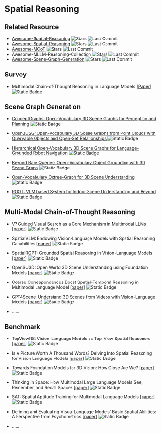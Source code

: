 # Spatial Reasoning

## Related Resource
- [Awesome-Spatial-Reasoning](https://github.com/yyyybq/Awesome-Spatial-Reasoning) ![Stars](https://img.shields.io/github/stars/yyyybq/Awesome-Spatial-Reasoning?style=social) ![Last Commit](https://img.shields.io/github/last-commit/yyyybq/Awesome-Spatial-Reasoning)
- [Awesome-Spatial-Reasoning](https://github.com/arijitray1993/awesome-spatial-reasoning) ![Stars](https://img.shields.io/github/stars/arijitray1993/awesome-spatial-reasoning?style=social) ![Last Commit](https://img.shields.io/github/last-commit/arijitray1993/awesome-spatial-reasoning)
- [Awesome-MCoT](https://github.com/yaotingwangofficial/Awesome-MCoT) ![Stars](https://img.shields.io/github/stars/yaotingwangofficial/Awesome-MCoT?style=social) ![Last Commit](https://img.shields.io/github/last-commit/yaotingwangofficial/Awesome-MCoT)
- [Awesome-MLLM-Reasoning-Collection](https://github.com/lwpyh/Awesome-MLLM-Reasoning-Collection) ![Stars](https://img.shields.io/github/stars/lwpyh/Awesome-MLLM-Reasoning-Collection?style=social) ![Last Commit](https://img.shields.io/github/last-commit/lwpyh/Awesome-MLLM-Reasoning-Collection)
- [Awesome-Scene-Graph-Generation](https://github.com/ChocoWu/Awesome-Scene-Graph-Generation) ![Stars](https://img.shields.io/github/stars/ChocoWu/Awesome-Scene-Graph-Generation?style=social) ![Last Commit](https://img.shields.io/github/last-commit/ChocoWu/Awesome-Scene-Graph-Generation)

## Survey

- Multimodal Chain-of-Thought Reasoning in Language Models [[Paper](https://arxiv.org/abs/2302.00923)] ![Static Badge](https://img.shields.io/badge/TMLR%202024-green)

## Scene Graph Generation

- [ConceptGraphs: Open-Vocabulary 3D Scene Graphs for Perception and Planning](https://arxiv.org/abs/2309.16650) ![Static Badge](https://img.shields.io/badge/arXiv%202309-red)

- [Open3DSG: Open-Vocabulary 3D Scene Graphs from Point Clouds with Queryable Objects and Open-Set Relationships](https://arxiv.org/abs/2402.12259) ![Static Badge](https://img.shields.io/badge/CVPR%202024-red)

- [Hierarchical Open-Vocabulary 3D Scene Graphs for Language-Grounded Robot Navigation](https://arxiv.org/abs/2403.17846) ![Static Badge](https://img.shields.io/badge/ICRA%202024-red)

- [Beyond Bare Queries: Open-Vocabulary Object Grounding with 3D Scene Graph](https://arxiv.org/abs/2406.07113) ![Static Badge](https://img.shields.io/badge/arXiv%202406-red)

- [Open-Vocabulary Octree-Graph for 3D Scene Understanding](https://arxiv.org/abs/2411.16253) ![Static Badge](https://img.shields.io/badge/arXiv%202411-red)

- [ROOT: VLM based System for Indoor Scene Understanding and Beyond](https://arxiv.org/abs/2411.15714) ![Static Badge](https://img.shields.io/badge/arXiv%202411-red)


## Multi-Modal Chain-of-Thought Reasoning
- V? Guided Visual Search as a Core Mechanism in Multimodal LLMs [[paper](https://arxiv.org/abs/2312.14135)] ![Static Badge](https://img.shields.io/badge/CVPR%202024-blue)
- SpatialVLM: Endowing Vision-Language Models with Spatial Reasoning Capabilities [[paper](https://arxiv.org/abs/2401.12168)] ![Static Badge](https://img.shields.io/badge/CVPR%202024-blue)
- SpatialRGPT: Grounded Spatial Reasoning in Vision-Language Models [[paper](https://arxiv.org/abs/2406.01584)] ![Static Badge](https://img.shields.io/badge/NeurIPS%202024-blue)
- OpenSU3D: Open World 3D Scene Understanding using Foundation Models [[paper](https://arxiv.org/abs/2407.14279)] ![Static Badge](https://img.shields.io/badge/arXiv%202407-red)
- Coarse Correspondences Boost Spatial-Temporal Reasoning in Multimodal Language Model [[paper](https://arxiv.org/abs/2408.00754)] ![Static Badge](https://img.shields.io/badge/arXiv%202408-red)
- GPT4Scene: Understand 3D Scenes from Videos with Vision-Language Models [[paper](https://arxiv.org/abs/2501.01428)] ![Static Badge](https://img.shields.io/badge/arXiv%202501-red)

- ......

## Benchmark
- TopViewRS: Vision-Language Models as Top-View Spatial Reasoners [[paper](https://arxiv.org/abs/2406.02537)] ![Static Badge](https://img.shields.io/badge/EMNLP%202024-blue)
- Is A Picture Worth A Thousand Words? Delving Into Spatial Reasoning for Vision Language Models [[paper](https://arxiv.org/abs/2406.14852)] ![Static Badge](https://img.shields.io/badge/NeurIPS%202024-blue)
- Towards Foundation Models for 3D Vision: How Close Are We? [[paper](https://arxiv.org/abs/2410.10799)] ![Static Badge](https://img.shields.io/badge/arXiv%202410-red)
- Thinking in Space: How Multimodal Large Language Models See, Remember, and Recall Spaces [[paper](https://arxiv.org/abs/2412.14171)] ![Static Badge](https://img.shields.io/badge/CVPR%202025-blue)
- SAT: Spatial Aptitude Training for Multimodal Language Models [[paper](https://arxiv.org/abs/2412.07755)] ![Static Badge](https://img.shields.io/badge/arXiv%202412-red)
- Defining and Evaluating Visual Language Models’ Basic Spatial Abilities: A Perspective from Psychometrics [[paper](https://arxiv.org/abs/2502.11859)] ![Static Badge](https://img.shields.io/badge/arXiv%202502-red)

- ......
